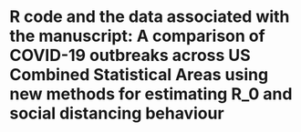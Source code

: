 # R code and the data associated with the manuscript: A comparison of COVID-19 outbreaks across US Combined Statistical Areas using new methods for estimating R_0 and social distancing behaviour

